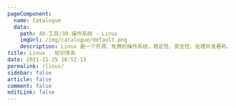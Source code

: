 ```yaml
---
pageComponent: 
  name: Catalogue
  data: 
    path: 40.工具/30.操作系统 - Linux
    imgUrl: /img/catalogue/default.png
    description: Linux 是一个开源、免费的操作系统，稳定性、安全性、处理并发著称，企业级项目部署的优先级系统选择。
title: Linux - 知识体系
date: 2021-11-25 18:52:13
permalink: /linux/
sidebar: false
article: false
comment: false
editLink: false
---
```

